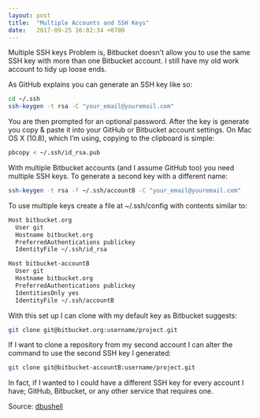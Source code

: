 ```yaml
---
layout: post
title:  "Multiple Accounts and SSH Keys"
date:   2017-09-25 16:02:34 +0700
---
```


Multiple SSH keys
Problem is, Bitbucket doesn’t allow you to use the same SSH key with more than one Bitbucket account. I still have my old work account to tidy up loose ends.

As GitHub explains you can generate an SSH key like so:

```bash
cd ~/.ssh
ssh-keygen -t rsa -C "your_email@youremail.com"

```

You are then prompted for an optional password. After the key is generate you copy & paste it into your GitHub or Bitbucket account settings. On Mac OS X (10.8), which I’m using, copying to the clipboard is simple:

```bash
pbcopy < ~/.ssh/id_rsa.pub
```

With multiple Bitbucket accounts (and I assume GitHub too) you need multiple SSH keys. To generate a second key with a different name:

```bash
ssh-keygen -t rsa -f ~/.ssh/accountB -C "your_email@youremail.com"
```

To use multiple keys create a file at ~/.ssh/config with contents similar to:

```bash
Host bitbucket.org
  User git
  Hostname bitbucket.org
  PreferredAuthentications publickey
  IdentityFile ~/.ssh/id_rsa

Host bitbucket-accountB
  User git
  Hostname bitbucket.org
  PreferredAuthentications publickey
  IdentitiesOnly yes
  IdentityFile ~/.ssh/accountB

```

With this set up I can clone with my default key as Bitbucket suggests:

```bash
git clone git@bitbucket.org:username/project.git
```

If I want to clone a repository from my second account I can alter the command to use the second SSH key I generated:

```bash
git clone git@bitbucket-accountB:username/project.git
```

In fact, if I wanted to I could have a different SSH key for every account I have; GitHub, Bitbucket, or any other service that requires one.

Source:
[dbushell][dbushell]

[dbushell]: https://dbushell.com/2013/01/27/multiple-accounts-and-ssh-keys/

